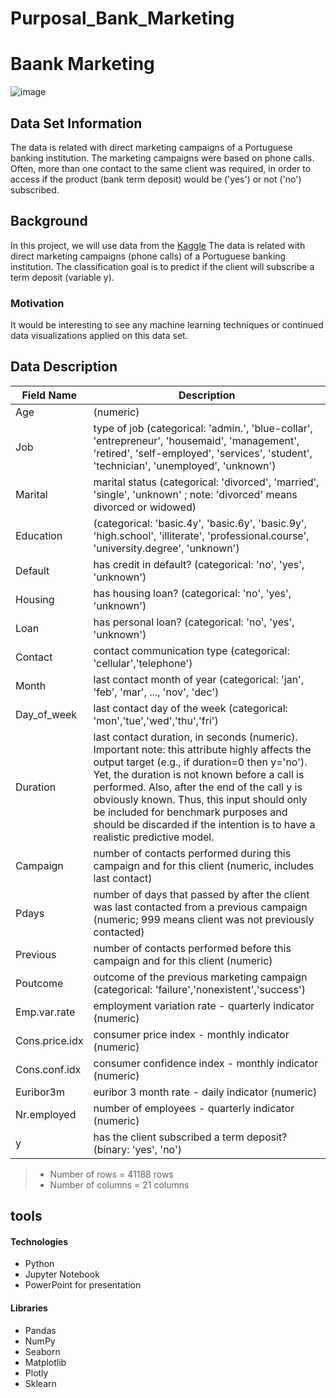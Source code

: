 # Purposal_Bank_Marketing

# Baank Marketing
![image](https://user-images.githubusercontent.com/93244403/145690455-d687ca98-0494-4dcf-9c40-7c0c278aa9ce.png)


## Data Set Information
The data is related with direct marketing campaigns of a Portuguese banking institution. The marketing campaigns were based on phone calls. Often, more than one contact to the same client was required, in order to access if the product (bank term deposit) would be ('yes') or not ('no') subscribed.



## Background
In this project, we will use data from the [Kaggle](https://www.kaggle.com/henriqueyamahata/bank-marketing-classification-roc-f1-recall) The data is related with direct marketing campaigns (phone calls) of a Portuguese banking institution. The classification goal is to predict if the client will subscribe a term deposit (variable y). 
 
 ### Motivation
It would be interesting to see any machine learning techniques or continued data visualizations applied on this data set.

## Data Description 

| Field Name        | Description                                                                                                |
|-------------------|------------------------------------------------------------------------------------------------------------|
Age| (numeric)
Job | type of job (categorical: 'admin.', 'blue-collar', 'entrepreneur', 'housemaid', 'management', 'retired', 'self-employed', 'services', 'student', 'technician', 'unemployed', 'unknown')
Marital | marital status (categorical: 'divorced', 'married', 'single', 'unknown' ; note: 'divorced' means divorced or widowed)
Education |  (categorical: 'basic.4y', 'basic.6y', 'basic.9y', 'high.school', 'illiterate', 'professional.course', 'university.degree', 'unknown')
Default| has credit in default? (categorical: 'no', 'yes', 'unknown')
Housing | has housing loan? (categorical: 'no', 'yes', 'unknown')
Loan | has personal loan? (categorical: 'no', 'yes', 'unknown')
Contact | contact communication type (categorical: 'cellular','telephone')
Month | last contact month of year (categorical: 'jan', 'feb', 'mar', ..., 'nov', 'dec')
Day_of_week | last contact day of the week (categorical: 'mon','tue','wed','thu','fri')
Duration | last contact duration, in seconds (numeric). Important note: this attribute highly affects the output target (e.g., if duration=0 then y='no'). Yet, the duration is not known before a call is performed. Also, after the end of the call y is obviously known. Thus, this input should only be included for benchmark purposes and should be discarded if the intention is to have a realistic predictive model.
Campaign | number of contacts performed during this campaign and for this client (numeric, includes last contact)
Pdays | number of days that passed by after the client was last contacted from a previous campaign (numeric; 999 means client was not previously contacted)
Previous | number of contacts performed before this campaign and for this client (numeric)
Poutcome | outcome of the previous marketing campaign (categorical: 'failure','nonexistent','success')
Emp.var.rate | employment variation rate - quarterly indicator (numeric)
Cons.price.idx | consumer price index - monthly indicator (numeric)
Cons.conf.idx | consumer confidence index - monthly indicator (numeric)
Euribor3m | euribor 3 month rate - daily indicator (numeric)
Nr.employed | number of employees - quarterly indicator (numeric)
y | has the client subscribed a term deposit? (binary: 'yes', 'no')


> * Number of rows = 41188 rows
> * Number of columns = 21 columns

## tools
#### Technologies

* Python
* Jupyter Notebook
* PowerPoint for presentation

#### Libraries
* Pandas
* NumPy
* Seaborn
* Matplotlib
* Plotly
* Sklearn
